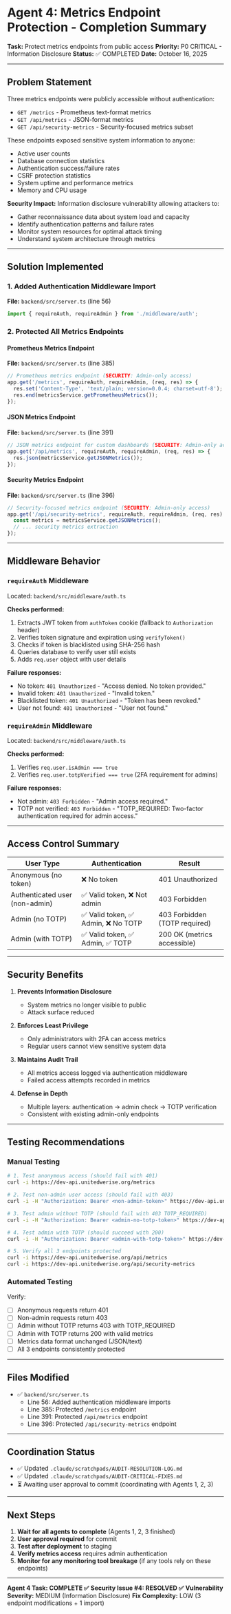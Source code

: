 # Agent 4: Metrics Endpoint Protection - Completion Summary

**Task:** Protect metrics endpoints from public access
**Priority:** P0 CRITICAL - Information Disclosure
**Status:** ✅ COMPLETED
**Date:** October 16, 2025

---

## Problem Statement

Three metrics endpoints were publicly accessible without authentication:
- `GET /metrics` - Prometheus text-format metrics
- `GET /api/metrics` - JSON-format metrics
- `GET /api/security-metrics` - Security-focused metrics subset

These endpoints exposed sensitive system information to anyone:
- Active user counts
- Database connection statistics
- Authentication success/failure rates
- CSRF protection statistics
- System uptime and performance metrics
- Memory and CPU usage

**Security Impact:** Information disclosure vulnerability allowing attackers to:
- Gather reconnaissance data about system load and capacity
- Identify authentication patterns and failure rates
- Monitor system resources for optimal attack timing
- Understand system architecture through metrics

---

## Solution Implemented

### 1. Added Authentication Middleware Import
**File:** `backend/src/server.ts` (line 56)
```typescript
import { requireAuth, requireAdmin } from './middleware/auth';
```

### 2. Protected All Metrics Endpoints

#### Prometheus Metrics Endpoint
**File:** `backend/src/server.ts` (line 385)
```typescript
// Prometheus metrics endpoint (SECURITY: Admin-only access)
app.get('/metrics', requireAuth, requireAdmin, (req, res) => {
  res.set('Content-Type', 'text/plain; version=0.0.4; charset=utf-8');
  res.end(metricsService.getPrometheusMetrics());
});
```

#### JSON Metrics Endpoint
**File:** `backend/src/server.ts` (line 391)
```typescript
// JSON metrics endpoint for custom dashboards (SECURITY: Admin-only access)
app.get('/api/metrics', requireAuth, requireAdmin, (req, res) => {
  res.json(metricsService.getJSONMetrics());
});
```

#### Security Metrics Endpoint
**File:** `backend/src/server.ts` (line 396)
```typescript
// Security-focused metrics endpoint (SECURITY: Admin-only access)
app.get('/api/security-metrics', requireAuth, requireAdmin, (req, res) => {
  const metrics = metricsService.getJSONMetrics();
  // ... security metrics extraction
});
```

---

## Middleware Behavior

### `requireAuth` Middleware
Located: `backend/src/middleware/auth.ts`

**Checks performed:**
1. Extracts JWT token from `authToken` cookie (fallback to `Authorization` header)
2. Verifies token signature and expiration using `verifyToken()`
3. Checks if token is blacklisted using SHA-256 hash
4. Queries database to verify user still exists
5. Adds `req.user` object with user details

**Failure responses:**
- No token: `401 Unauthorized` - "Access denied. No token provided."
- Invalid token: `401 Unauthorized` - "Invalid token."
- Blacklisted token: `401 Unauthorized` - "Token has been revoked."
- User not found: `401 Unauthorized` - "User not found."

### `requireAdmin` Middleware
Located: `backend/src/middleware/auth.ts`

**Checks performed:**
1. Verifies `req.user.isAdmin === true`
2. Verifies `req.user.totpVerified === true` (2FA requirement for admins)

**Failure responses:**
- Not admin: `403 Forbidden` - "Admin access required."
- TOTP not verified: `403 Forbidden` - "TOTP_REQUIRED: Two-factor authentication required for admin access."

---

## Access Control Summary

| User Type | Authentication | Result |
|-----------|---------------|--------|
| Anonymous (no token) | ❌ No token | 401 Unauthorized |
| Authenticated user (non-admin) | ✅ Valid token, ❌ Not admin | 403 Forbidden |
| Admin (no TOTP) | ✅ Valid token, ✅ Admin, ❌ No TOTP | 403 Forbidden (TOTP required) |
| Admin (with TOTP) | ✅ Valid token, ✅ Admin, ✅ TOTP | 200 OK (metrics accessible) |

---

## Security Benefits

1. **Prevents Information Disclosure**
   - System metrics no longer visible to public
   - Attack surface reduced

2. **Enforces Least Privilege**
   - Only administrators with 2FA can access metrics
   - Regular users cannot view sensitive system data

3. **Maintains Audit Trail**
   - All metrics access logged via authentication middleware
   - Failed access attempts recorded in metrics

4. **Defense in Depth**
   - Multiple layers: authentication → admin check → TOTP verification
   - Consistent with existing admin-only endpoints

---

## Testing Recommendations

### Manual Testing
```bash
# 1. Test anonymous access (should fail with 401)
curl -i https://dev-api.unitedwerise.org/metrics

# 2. Test non-admin user access (should fail with 403)
curl -i -H "Authorization: Bearer <non-admin-token>" https://dev-api.unitedwerise.org/metrics

# 3. Test admin without TOTP (should fail with 403 TOTP_REQUIRED)
curl -i -H "Authorization: Bearer <admin-no-totp-token>" https://dev-api.unitedwerise.org/metrics

# 4. Test admin with TOTP (should succeed with 200)
curl -i -H "Authorization: Bearer <admin-with-totp-token>" https://dev-api.unitedwerise.org/metrics

# 5. Verify all 3 endpoints protected
curl -i https://dev-api.unitedwerise.org/api/metrics
curl -i https://dev-api.unitedwerise.org/api/security-metrics
```

### Automated Testing
Verify:
- [ ] Anonymous requests return 401
- [ ] Non-admin requests return 403
- [ ] Admin without TOTP returns 403 with TOTP_REQUIRED
- [ ] Admin with TOTP returns 200 with valid metrics
- [ ] Metrics data format unchanged (JSON/text)
- [ ] All 3 endpoints consistently protected

---

## Files Modified

- ✅ `backend/src/server.ts`
  - Line 56: Added authentication middleware imports
  - Line 385: Protected `/metrics` endpoint
  - Line 391: Protected `/api/metrics` endpoint
  - Line 396: Protected `/api/security-metrics` endpoint

---

## Coordination Status

- ✅ Updated `.claude/scratchpads/AUDIT-RESOLUTION-LOG.md`
- ✅ Updated `.claude/scratchpads/AUDIT-CRITICAL-FIXES.md`
- ⏳ Awaiting user approval to commit (coordinating with Agents 1, 2, 3)

---

## Next Steps

1. **Wait for all agents to complete** (Agents 1, 2, 3 finished)
2. **User approval required** for commit
3. **Test after deployment** to staging
4. **Verify metrics access** requires admin authentication
5. **Monitor for any monitoring tool breakage** (if any tools rely on these endpoints)

---

**Agent 4 Task: COMPLETE ✅**
**Security Issue #4: RESOLVED ✅**
**Vulnerability Severity:** MEDIUM (Information Disclosure)
**Fix Complexity:** LOW (3 endpoint modifications + 1 import)
